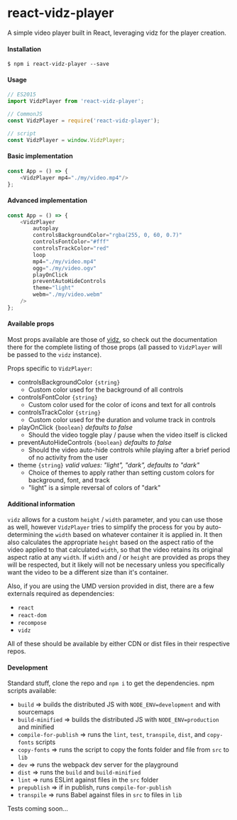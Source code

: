 # react-vidz-player

A simple video player built in React, leveraging vidz for the player creation.

#### Installation

```
$ npm i react-vidz-player --save
```

#### Usage

```javascript
// ES2015
import VidzPlayer from 'react-vidz-player';

// CommonJS
const VidzPlayer = require('react-vidz-player');

// script
const VidzPlayer = window.VidzPlayer;
```

#### Basic implementation

```javascript
const App = () => {
    <VidzPlayer mp4="./my/video.mp4"/>
};
```

#### Advanced implementation

```javascript
const App = () => {
    <VidzPlayer
        autoplay
        controlsBackgroundColor="rgba(255, 0, 60, 0.7)"
        controlsFontColor="#fff"
        controlsTrackColor="red"
        loop
        mp4="./my/video.mp4"
        ogg="./my/video.ogv"
        playOnClick
        preventAutoHideControls
        theme="light"
        webm="./my/video.webm"
    />
};
```

#### Available props

Most props available are those of [vidz](https://github.com/planttheidea/vidz), so check out the documentation there for the complete listing of those props (all passed to `VidzPlayer` will be passed to the `vidz` instance).

Props specific to `VidzPlayer`:
* controlsBackgroundColor `{string}`
    * Custom color used for the background of all controls
* controlsFontColor `{string}`
    * Custom color used for the color of icons and text for all controls
* controlsTrackColor `{string}`
    * Custom color used for the duration and volume track in controls
* playOnClick `{boolean}` *defaults to false*
    * Should the video toggle play / pause when the video itself is clicked
* preventAutoHideControls `{boolean}` *defaults to false*
    * Should the video auto-hide controls while playing after a brief period of no activity from the user
* theme `{string}` *valid values: "light", "dark", defaults to "dark"*
    * Choice of themes to apply rather than setting custom colors for background, font, and track
    * "light" is a simple reversal of colors of "dark"

#### Additional information

`vidz` allows for a custom `height` / `width` parameter, and you can use those as well, however `VidzPlayer` tries to simplify the process for you by auto-determining the `width` based on whatever container it is applied in. It then also calculates the appropriate `height` based on the aspect ratio of the video applied to that calculated `width`, so that the video retains its original aspect ratio at any `width`. If `width` and / or `height` are provided as props they will be respected, but it likely will not be necessary unless you specifically want the video to be a different size than it's container.

Also, if you are using the UMD version provided in dist, there are a few externals required as dependencies:
* `react`
* `react-dom`
* `recompose`
* `vidz`

All of these should be available by either CDN or dist files in their respective repos.

#### Development

Standard stuff, clone the repo and `npm i` to get the dependencies. npm scripts available:
* `build` => builds the distributed JS with `NODE_ENV=development` and with sourcemaps
* `build-minified` => builds the distributed JS with `NODE_ENV=production` and minified
* `compile-for-publish` => runs the `lint`, `test`, `transpile`, `dist`, and `copy-fonts` scripts
* `copy-fonts` => runs the script to copy the fonts folder and file from `src` to `lib`
* `dev` => runs the webpack dev server for the playground
* `dist` => runs the `build` and `build-minified`
* `lint` => runs ESLint against files in the `src` folder
* `prepublish` => if in publish, runs `compile-for-publish`
* `transpile` => runs Babel against files in `src` to files in `lib`

Tests coming soon...